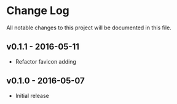 # Change Log
All notable changes to this project will be documented in this file.

## v0.1.1 - 2016-05-11
- Refactor favicon adding

## v0.1.0 - 2016-05-07
- Initial release
